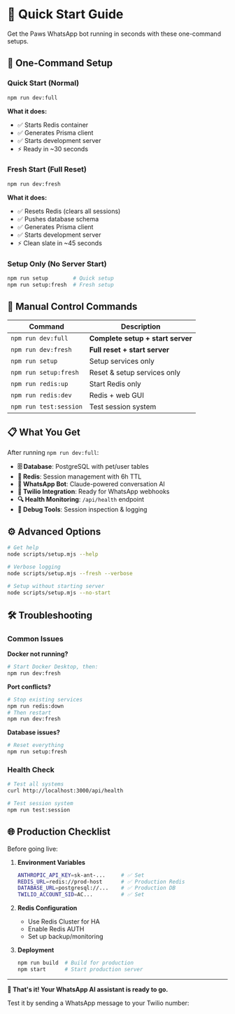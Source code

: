 # 🚀 Quick Start Guide

Get the Paws WhatsApp bot running in seconds with these one-command setups.

## 🎯 One-Command Setup

### Quick Start (Normal)
```bash
npm run dev:full
```
**What it does:**
- ✅ Starts Redis container
- ✅ Generates Prisma client
- ✅ Starts development server
- ⚡ Ready in ~30 seconds

### Fresh Start (Full Reset)
```bash
npm run dev:fresh
```
**What it does:**
- ✅ Resets Redis (clears all sessions)
- ✅ Pushes database schema
- ✅ Generates Prisma client
- ✅ Starts development server
- ⚡ Clean slate in ~45 seconds

### Setup Only (No Server Start)
```bash
npm run setup        # Quick setup
npm run setup:fresh  # Fresh setup
```

## 🔧 Manual Control Commands

| Command | Description |
|---------|-------------|
| `npm run dev:full` | **Complete setup + start server** |
| `npm run dev:fresh` | **Full reset + start server** |
| `npm run setup` | Setup services only |
| `npm run setup:fresh` | Reset & setup services only |
| `npm run redis:up` | Start Redis only |
| `npm run redis:dev` | Redis + web GUI |
| `npm run test:session` | Test session system |

## 📋 What You Get

After running `npm run dev:full`:

- **🗄️ Database**: PostgreSQL with pet/user tables
- **🔄 Redis**: Session management with 6h TTL
- **🤖 WhatsApp Bot**: Claude-powered conversation AI
- **📱 Twilio Integration**: Ready for WhatsApp webhooks
- **🔍 Health Monitoring**: `/api/health` endpoint
- **🐛 Debug Tools**: Session inspection & logging

## ⚙️ Advanced Options

```bash
# Get help
node scripts/setup.mjs --help

# Verbose logging
node scripts/setup.mjs --fresh --verbose

# Setup without starting server
node scripts/setup.mjs --no-start
```

## 🛠️ Troubleshooting

### Common Issues

**Docker not running?**
```bash
# Start Docker Desktop, then:
npm run dev:fresh
```

**Port conflicts?**
```bash
# Stop existing services
npm run redis:down
# Then restart
npm run dev:fresh
```

**Database issues?**
```bash
# Reset everything
npm run setup:fresh
```

### Health Check
```bash
# Test all systems
curl http://localhost:3000/api/health

# Test session system
npm run test:session
```

## 🌐 Production Checklist

Before going live:

1. **Environment Variables**
   ```bash
   ANTHROPIC_API_KEY=sk-ant-...     # ✅ Set
   REDIS_URL=redis://prod-host      # ✅ Production Redis
   DATABASE_URL=postgresql://...    # ✅ Production DB
   TWILIO_ACCOUNT_SID=AC...         # ✅ Set
   ```

2. **Redis Configuration**
   - Use Redis Cluster for HA
   - Enable Redis AUTH
   - Set up backup/monitoring

3. **Deployment**
   ```bash
   npm run build  # Build for production
   npm start      # Start production server
   ```

---

**🎉 That's it! Your WhatsApp AI assistant is ready to go.**

Test it by sending a WhatsApp message to your Twilio number: